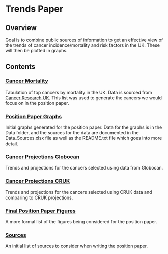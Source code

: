 # Trends Paper

## Overview
Goal is to combine public sources of information to get an effective view of the trends of cancer incidence/mortality and risk factors in the UK. These will then be plotted in graphs.

## Contents
### [Cancer Mortality](https://uk-generations-study.github.io/UK-cancer-trends/Code/Cancer%20Mortality%20UK.html)
Tabulation of top cancers by mortality in the UK. Data is sourced from [Cancer Research UK](https://www.cancerresearchuk.org/health-professional/cancer-statistics/mortality/common-cancers-compared#heading-Zero). This list was used to generate the cancers we would focus on in the position paper. 
### [Position Paper Graphs](https://uk-generations-study.github.io/UK-cancer-trends/Code/Position%20Paper.html)
Initial graphs generated for the position paper. Data for the graphs is in the Data folder, and the sources for the data are documented in the Data_Sources.xlsx file as well as the README.txt file which goes into more detail.
### [Cancer Projections Globocan](https://uk-generations-study.github.io/UK-cancer-trends/Code/Projection%20Plotting%20Globocan.html)
Trends and projections for the cancers selected using data from Globocan.
### [Cancer Projections CRUK](https://uk-generations-study.github.io/UK-cancer-trends/Code/Projection%20Plotting%20CRUK.html)
Trends and projections for the cancers selected using CRUK data and comparing to CRUK projections.
### [Final Position Paper Figures](https://uk-generations-study.github.io/UK-cancer-trends/Code/Final%20Position%20Paper%20Figures.html)
A more formal list of the figures being considered for the position paper.
### [Sources](https://uk-generations-study.github.io/UK-cancer-trends/Sources)
An initial list of sources to consider when writing the position paper.
